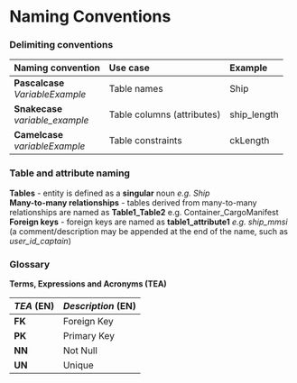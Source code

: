 # Naming Conventions

### Delimiting conventions
| **Naming convention** | **Use case** | **Example**
|:-----|:-----|:-----
|**Pascalcase** <br> *VariableExample*|Table names| Ship
|**Snakecase** <br> *variable_example*|Table columns (attributes)| ship_length
|**Camelcase** <br> *variableExample*|Table constraints| ckLength

### Table and attribute naming
**Tables** - entity is defined as a **singular** noun *e.g. Ship* <br>
**Many-to-many relationships** - tables derived from many-to-many relationships are named as **Table1_Table2** e.g. Container_CargoManifest <br>
**Foreign keys** - foreign keys are named as **table1_attribute1** *e.g. ship_mmsi* (a comment/description may be appended at the end of the name, such as *user_id_captain*)

### Glossary
**Terms, Expressions and Acronyms (TEA)**

| **_TEA_** (EN)  | **_Description_** (EN) |
|:-----|:------|
|**FK**| Foreign Key|
|**PK**| Primary Key|
|**NN**| Not Null|
|**UN**| Unique|

